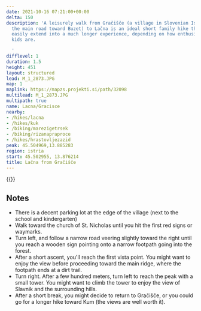 ```yaml
---
date: 2021-10-16 07:21:00+00:00
delta: 150
description: 'A leisurely walk from Gračišče (a village in Slovenian Istria next to
  the main road toward Buzet) to Lačna is an ideal short family hike that you could
  easily extend into a much longer experience, depending on how enthusiastic your
  kids are.

  '
difflevel: 1
duration: 1.5
height: 451
layout: structured
lead: M_1_2873.JPG
map: 1
maplink: https://mapzs.projekti.si/path/32098
multilead: M_1_2873.JPG
multipath: true
name: Lacna/Gracisce
nearby:
- /hikes/lacna
- /hikes/kuk
- /biking/marezigetrsek
- /biking/rizanapraproce
- /hikes/hrastovljezazid
peak: 45.504969,13.885283
region: istria
start: 45.502955, 13.876214
title: Lačna from Gračišče
---
```

{{<hike-details description="yes">}}

## Notes

* There is a decent parking lot at the edge of the village (next to the school and kindergarten)
* Walk toward the church of St. Nicholas until you hit the first red signs or waymarks.
* Turn left, and follow a narrow road veering slightly toward the right until you reach a wooden sign pointing onto a narrow footpath going into the forest.
* After a short ascent, you'll reach the first vista point. You might want to enjoy the view before proceeding toward the main ridge, where the footpath ends at a dirt trail.
* Turn right. After a few hundred meters, turn left to reach the peak with a small tower. You might want to climb the tower to enjoy the view of Slavnik and the surrounding hills.
* After a short break, you might decide to return to Gračišče, or you could go for a longer hike toward Kum (the views are well worth it).
